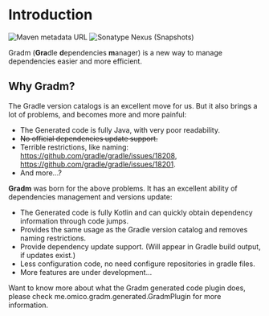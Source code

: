 # Introduction

![Maven metadata URL](https://img.shields.io/maven-metadata/v?metadataUrl=https%3A%2F%2Fmaven.omico.me%2Fme%2Fomico%2Fgradm%2Fgradm-gradle-plugin%2Fmaven-metadata.xml)
![Sonatype Nexus (Snapshots)](https://img.shields.io/nexus/s/me.omico.gradm/gradm-gradle-plugin?server=https%3A%2F%2Fs01.oss.sonatype.org)

Gradm (**Gra**dle **d**ependencies **m**anager) is a new way to manage dependencies easier and more efficient.

## Why Gradm?

The Gradle version catalogs is an excellent move for us. But it also brings a lot of problems, and becomes more and more painful:

* The Generated code is fully Java, with very poor readability.
* ~~No official dependencies update support.~~
* Terrible restrictions, like naming: <https://github.com/gradle/gradle/issues/18208>, <https://github.com/gradle/gradle/issues/18201>.
* And more...?

**Gradm** was born for the above problems. It has an excellent ability of dependencies management and versions update:

* The Generated code is fully Kotlin and can quickly obtain dependency information through code jumps.
* Provides the same usage as the Gradle version catalog and removes naming restrictions.
* Provide dependency update support. (Will appear in Gradle build output, if updates exist.)
* Less configuration code, no need configure repositories in gradle files.
* More features are under development...

Want to know more about what the Gradm generated code plugin does, please check me.omico.gradm.generated.GradmPlugin for more information.
